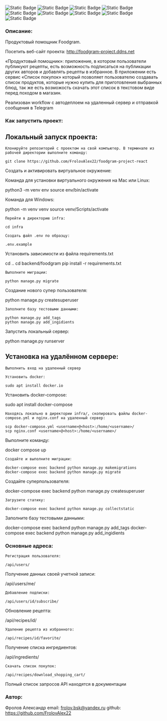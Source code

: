 ![Static Badge](https://img.shields.io/badge/Python-blue?logo=python&logoColor=%23F7DF1E)
![Static Badge](https://img.shields.io/badge/Django-%23092E20?logo=django)
![Static Badge](https://img.shields.io/badge/Django%20rest%20framework-red?logo=django&labelColor=%23092E20)
![Static Badge](https://img.shields.io/badge/GitHub-%23181717?logo=github)
![Static Badge](https://img.shields.io/badge/nginx-%23009639?logo=nginx)
![Static Badge](https://img.shields.io/badge/JavaScript-%23F7DF1E?logo=javascript&labelColor=%23181717)
![Static Badge](https://img.shields.io/badge/PostgreSQL-%234169E1?logo=postgresql&logoColor=white)
![Static Badge](https://img.shields.io/badge/Docker-%232496ED?logo=docker&logoColor=white)
![Static Badge](https://img.shields.io/badge/GitHub%20Actions-%232088FF?logo=githubactions&logoColor=white)

### Описание:

Продуктовый помощник Foodgram.

Посетить веб-сайт проекта: http://foodgram-project.ddns.net

«Продуктовый помощник»: приложение, в котором пользователи публикуют рецепты, есть возможность подписаться на публикации других авторов и добавлять рецепты в избранное. В приложении есть сервис «Список покупок» который позволяет пользователю создавать список продуктов, которые нужно купить для приготовления выбранных блюд, так же есть возможость скачать этот список в текстовом виде перед походом в магазин.

Реализован workflow c автодеплоем на удаленный сервер и отправкой сообщения в Telegram

### Как запустить проект:

## Локальный запуск проекта:
```
Клонируйте репозиторий с проектом на свой компьютер. В терминале из рабочей директории выполните команду:

git clone https://github.com/FrolovAlex22/foodgram-project-react

```
Cоздать и активировать виртуальное окружение:

Команда для установки виртуального окружения на Mac или Linux:

python3 -m venv env
source env/bin/activate

Команда для Windows:

python -m venv venv
source venv/Scripts/activate

```
Перейти в директорию infra:

cd infra

Создать файл .env по образцу:

.env.example

```
Установить зависимости из файла requirements.txt

cd ..
cd backend/foodgram
pip install -r requirements.txt

```
Выполните миграции:

python manage.py migrate

```
Создание нового супер пользователя:

python manage.py createsuperuser

```
Заполните базу тестовыми данными:

python manage.py add_tags
python manage.py add_ingidients 

```
Запустить локальный сервер:

python manage.py runserver

## Установка на удалённом сервере:
```
Выполнить вход на удаленный сервер

Установить docker:

sudo apt install docker.io

```
Установить docker-compose:

sudo apt install docker-compose    

```
Находясь локально в директории infra/, скопировать файлы docker-compose.yml и nginx.conf на удаленный сервер:

scp docker-compose.yml <username>@<host>:/home/<username>/
scp nginx.conf <username>@<host>:/home/<username>/

```
Выполните команду:

docker compose up 

```
Создайте и выполните миграции:

docker-compose exec backend python manage.py makemigrations
docker-compose exec backend python manage.py migrate

```
Создайте суперпользователя:

docker-compose exec backend python manage.py createsuperuser

```
Загрузите статику:

docker-compose exec backend python manage.py collectstatic

```
Заполните базу тестовыми данными:

docker-compose exec backend python manage.py add_tags
docker-compose exec backend python manage.py add_ingidients 

### Основные адреса:

```
Регистрация пользователя:

/api/users/

```
Получение данных своей учетной записи:

/api/users/me/ 

```
Добавление подписки:

/api/users/id/subscribe/

```
Обновление рецепта:

/api/recipes/id/

```
Удаление рецепта из избранного:

/api/recipes/id/favorite/

```
Получение списка ингредиентов:

/api/ingredients/

```
Скачать список покупок:

/api/recipes/download_shopping_cart/

```
Полный список запросов API находятся в документации

### Автор:

Фролов Александр
email: frolov.bsk@yandex.ru
github: https://github.com/FrolovAlex22
